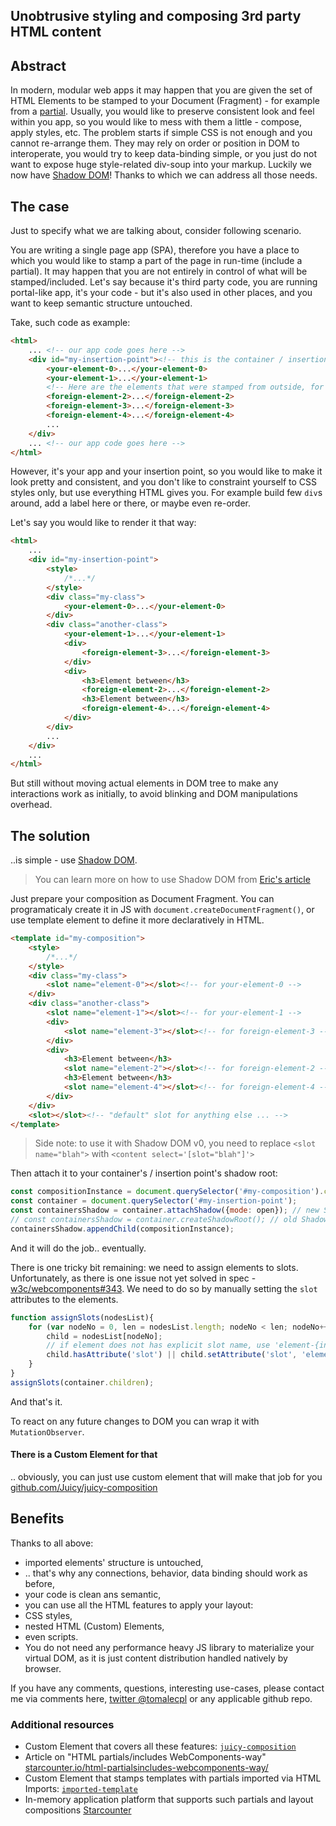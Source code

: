 Unobtrusive styling and composing 3rd party HTML content
----

## Abstract

In modern, modular web apps it may happen that you are given the set of HTML Elements to be stamped to your Document (Fragment) - for example from a [partial](http://starcounter.io/html-partialsincludes-webcomponents-way/). Usually, you would like to preserve consistent look and feel within you app, so you would like to mess with them a little - compose, apply styles, etc. The problem starts if simple CSS is not enough and you cannot re-arrange them. They may rely on order or position in DOM to interoperate, you would try to keep data-binding simple, or you just do not want to expose huge style-related div-soup into your markup. Luckily we now have [Shadow DOM](https://w3c.github.io/webcomponents/spec/shadow/)! Thanks to which we can address all those needs.

<!--more-->

## The case

Just to specify what we are talking about, consider following scenario.

You are writing a single page app (SPA), therefore you have a place to which you would like to stamp a part of the page in run-time (include a partial).
It may happen that you are not entirely in control of what will be stamped/included. Let's say because it's third party code, you are running portal-like app, it's your code - but it's also used in other places, and you want to keep semantic structure untouched.

Take, such code as example:

```html
<html>
	... <!-- our app code goes here -->
	<div id="my-insertion-point"><!-- this is the container / insertion point, which is still under your control -->
		<your-element-0>...</your-element-0>
		<your-element-1>...</your-element-1>
		<!-- Here are the elements that were stamped from outside, for example from imported-template -->
		<foreign-element-2>...</foreign-element-2>
		<foreign-element-3>...</foreign-element-3>
		<foreign-element-4>...</foreign-element-4>
		...
	</div>
	... <!-- our app code goes here -->
</html>
```


However, it's your app and your insertion point, so you would like to make it look pretty and consistent, and you don't like to constraint yourself to CSS styles only, but use everything HTML gives you. For example build few `div`s around, add a label here or there, or maybe even re-order.


Let's say you would like to render it that way:
```html
<html>
	...
	<div id="my-insertion-point">
		<style>
			/*...*/
		</style>
		<div class="my-class">
			<your-element-0>...</your-element-0>
		</div>
		<div class="another-class">
			<your-element-1>...</your-element-1>
			<div>
				<foreign-element-3>...</foreign-element-3>
			</div>
			<div>
				<h3>Element between</h3>
				<foreign-element-2>...</foreign-element-2>
				<h3>Element between</h3>
				<foreign-element-4>...</foreign-element-4>
			</div>
		</div>
		...
	</div>
	...
</html>
```

But still without moving actual elements in DOM tree to make any interactions work as initially, to avoid blinking and DOM manipulations overhead.


## The solution

..is simple - use [Shadow DOM](https://w3c.github.io/webcomponents/spec/shadow/).
> You can learn more on how to use Shadow DOM from [Eric's article](https://developers.google.com/web/fundamentals/primers/shadowdom/)


Just prepare your composition as Document Fragment.
You can programaticaly create it in JS with `document.createDocumentFragment()`, or use template element to define it more declaratively in HTML.

```html
<template id="my-composition">
	<style>
		/*...*/
	</style>
	<div class="my-class">
		<slot name="element-0"></slot><!-- for your-element-0 -->
	</div>
	<div class="another-class">
		<slot name="element-1"></slot><!-- for your-element-1 -->
		<div>
			<slot name="element-3"></slot><!-- for foreign-element-3 -->
		</div>
		<div>
			<h3>Element between</h3>
			<slot name="element-2"></slot><!-- for foreign-element-2 -->
			<h3>Element between</h3>
			<slot name="element-4"></slot><!-- for foreign-element-4 -->
		</div>
	</div>
	<slot></slot><!-- "default" slot for anything else ... -->
</template>
```
> Side note: to use it with Shadow DOM v0, you need to replace `<slot name="blah">` with `<content select='[slot="blah"]'>`

Then attach it to your container's / insertion point's shadow root:

```js
const compositionInstance = document.querySelector('#my-composition').content.cloneNode(true); // your DocumentFragment
const container = document.querySelector('#my-insertion-point');
const containersShadow = container.attachShadow({mode: open}); // new Shadow DOM v1 syntax
// const containersShadow = container.createShadowRoot(); // old Shadow DOM v0 syntax
containersShadow.appendChild(compositionInstance);
```

And it will do the job.. eventually.

There is one tricky bit remaining: we need to assign elements to slots.
Unfortunately, as there is one issue not yet solved in spec - [w3c/webcomponents#343](https://github.com/w3c/webcomponents/issues/343). We need to do so by manually setting the `slot` attributes to the elements.

```js
function assignSlots(nodesList){
    for (var nodeNo = 0, len = nodesList.length; nodeNo < len; nodeNo++) {
        child = nodesList[nodeNo];
        // if element does not has explicit slot name, use 'element-{index}'
        child.hasAttribute('slot') || child.setAttribute('slot', 'element-' + nodeNo);
    }
}
assignSlots(container.children);
```
And that's it.

To react on any future changes to DOM you can wrap it with `MutationObserver`.


#### There is a Custom Element for that
 .. obviously, you can just use custom element that will make that job for you [github.com/Juicy/juicy-composition](https://github.com/Juicy/juicy-composition)

## Benefits

Thanks to all above:
- imported elements' structure is untouched,
- .. that's why any connections, behavior, data binding  should work as before,
- your code is clean ans semantic,
- you can use all the HTML features to apply your layout:
 - CSS styles,
 - nested HTML (Custom) Elements,
 - even scripts.
- You do not need any performance heavy JS library to materialize your virtual DOM, as it is just content distribution handled natively by browser.


If you have any comments, questions, interesting use-cases, please contact me via comments here, [twitter @tomalecpl](https://twitter.com/tomalecpl) or any applicable github repo.


### Additional resources

 - Custom Element that covers all these features: [`juicy-composition`](https://github.com/Juicy/juicy-composition)
 - Article on "HTML partials/includes WebComponents-way" [starcounter.io/html-partialsincludes-webcomponents-way/](http://starcounter.io/html-partialsincludes-webcomponents-way/)
 - Custom Element that stamps templates with partials imported via HTML Imports: [`imported-template`](https://github.com/Juicy/imported-template)
 - In-memory application platform that supports such partials and layout compositions [Starcounter](http://starcounter.com/)
